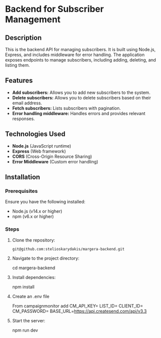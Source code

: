 # Backend for Subscriber Management

## Description

This is the backend API for managing subscribers. It is built using Node.js, Express, and includes middleware for error handling. The application exposes endpoints to manage subscribers, including adding, deleting, and listing them.

## Features

- **Add subscribers:** Allows you to add new subscribers to the system.
- **Delete subscribers:** Allows you to delete subscribers based on their email address.
- **Fetch subscribers:** Lists subscribers with pagination.
- **Error handling middleware:** Handles errors and provides relevant responses.

## Technologies Used

- **Node.js** (JavaScript runtime)
- **Express** (Web framework)
- **CORS** (Cross-Origin Resource Sharing)
- **Error Middleware** (Custom error handling)

## Installation

### Prerequisites

Ensure you have the following installed:

- Node.js (v14.x or higher)
- npm (v6.x or higher)

### Steps

1. Clone the repository:

   ```bash
   git@github.com:stelioskarydakis/margera-backend.git

   ```

2. Navigate to the project directory:

   cd margera-backend

3. Install dependencies:

   npm install

4. Create an .env file

   From campaignmonitor add
   CM_API_KEY=<your-api-key>
   LIST_ID=<your-list-id>
   CLIENT_ID=<your-client-id>
   CM_PASSWORD=<your-password>
   BASE_URL=https://api.createsend.com/api/v3.3

5. Start the server:

   npm run dev
